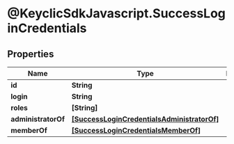 # @KeyclicSdkJavascript.SuccessLoginCredentials

## Properties
Name | Type | Description | Notes
------------ | ------------- | ------------- | -------------
**id** | **String** |  | [optional] 
**login** | **String** |  | [optional] 
**roles** | **[String]** |  | [optional] 
**administratorOf** | [**[SuccessLoginCredentialsAdministratorOf]**](SuccessLoginCredentialsAdministratorOf.md) |  | [optional] 
**memberOf** | [**[SuccessLoginCredentialsMemberOf]**](SuccessLoginCredentialsMemberOf.md) |  | [optional] 


